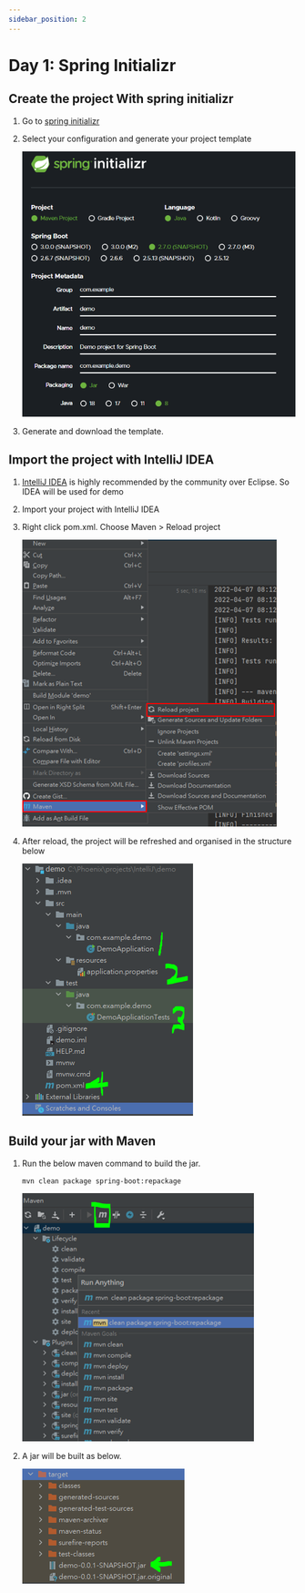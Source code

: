 ```yaml
---
sidebar_position: 2
---
```


# Day 1: Spring Initializr

## Create the project With spring initializr

1. Go to [spring initializr](https://start.spring.io/) 

2. Select your configuration and generate your project template

    ![spring initializr 1](/img/springboot/spring-initializr-1.PNG)

3. Generate and download the template.

## Import the project with IntelliJ IDEA

1. [IntelliJ IDEA](https://www.jetbrains.com/idea/) is highly recommended by the community over Eclipse. So IDEA will be used for demo

2. Import your project with IntelliJ IDEA

3. Right click pom.xml. Choose Maven > Reload project

    ![Maven reload](/img/springboot/idea-maven-reload-project.PNG)

4. After reload, the project will be refreshed and organised in the structure below

    ![spring boot file structure](/img/springboot/spring-boot-initial-files.PNG)


## Build your jar with Maven

1. Run the below maven command to build the jar.

    ```shell
    mvn clean package spring-boot:repackage
    ```

    ![Maven clean package](/img/springboot/idea-maven-clean-package.PNG)

2. A jar will be built as below.

    ![Maven generated jar](/img/springboot/idea-maven-generated-jar.PNG)